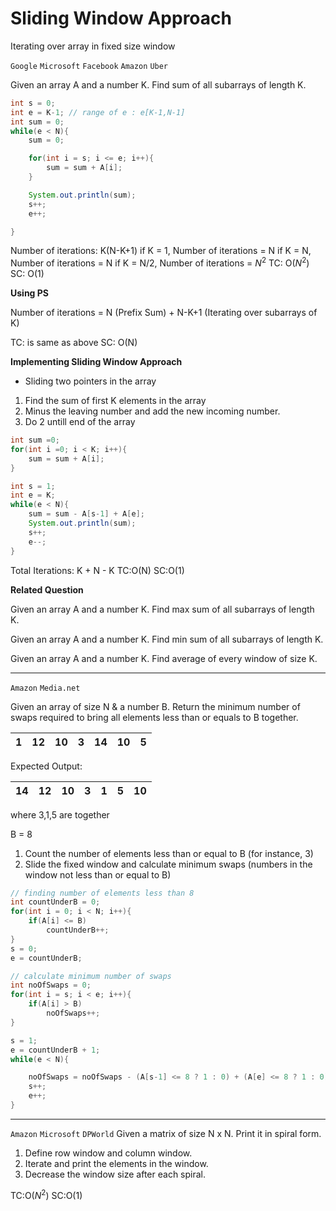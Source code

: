 

# Sliding Window Approach
Iterating over array in fixed size window

`Google` `Microsoft` `Facebook` `Amazon` `Uber`

Given an array A and a number K. Find sum of all subarrays of length K.


```java
int s = 0;
int e = K-1; // range of e : e[K-1,N-1]
int sum = 0;
while(e < N){
    sum = 0;

    for(int i = s; i <= e; i++){
        sum = sum + A[i];
    }

    System.out.println(sum);
    s++;
    e++;

}

```

Number of iterations: K(N-K+1)
if K = 1, Number of iterations = N
if K = N, Number of iterations = N
if K = N/2, Number of iterations = $N^2$
TC: O($N^2$)
SC: O(1)

**Using PS**

Number of iterations = N (Prefix Sum) + N-K+1 (Iterating over subarrays of K)

TC: is same as above
SC: O(N)

**Implementing Sliding Window Approach**

- Sliding two pointers in the array

1. Find the sum of first K elements in the array
2. Minus the leaving number and add the new incoming number.
3. Do 2 untill end of the array

```java
int sum =0;
for(int i =0; i < K; i++){
    sum = sum + A[i];
}

int s = 1;
int e = K;
while(e < N){
    sum = sum - A[s-1] + A[e];
    System.out.println(sum);
    s++;
    e--;
}

```
Total Iterations: K + N - K 
TC:O(N)
SC:O(1)

**Related Question**

Given an array A and a number K. Find max sum of all subarrays of length K.


Given an array A and a number K. Find min sum of all subarrays of length K.


Given an array A and a number K. Find average of every window of size K.

-----


`Amazon` `Media.net` 

Given an array of size N & a number B. Return the minimum number of swaps required to bring all elements less than or equals to B together.

| 1 | 12 | 10 | 3 | 14 | 10 | 5 |
|---|----|----|---|----|----|---|

Expected Output:

| 14 | 12 | 10 | 3 | 1 | 5 | 10 |
|----|----|----|---|---|---|----|

where 3,1,5 are together

B = 8

1. Count the number of elements less than or equal to B (for instance, 3)
2. Slide the fixed window and calculate minimum swaps (numbers in the window not less than or equal to B)

```java
// finding number of elements less than 8
int countUnderB = 0;
for(int i = 0; i < N; i++){
    if(A[i] <= B)
        countUnderB++;
}
s = 0;
e = countUnderB;

// calculate minimum number of swaps 
int noOfSwaps = 0;
for(int i = s; i < e; i++){
    if(A[i] > B)
        noOfSwaps++;
}

s = 1;
e = countUnderB + 1;
while(e < N){

    noOfSwaps = noOfSwaps - (A[s-1] <= 8 ? 1 : 0) + (A[e] <= 8 ? 1 : 0);
    s++;
    e++;
}
```

----

`Amazon` `Microsoft` `DPWorld`
Given a matrix of size N x N. Print it in spiral form.

1. Define row window and column window.
2. Iterate and print the elements in the window.
3. Decrease the window size after each spiral.

TC:O($N^2$)
SC:O(1)


